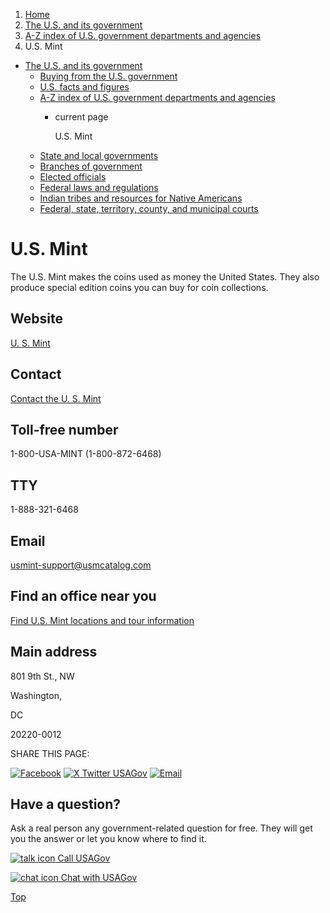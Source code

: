 1. [Home](/)
2. [The U.S. and its government](/about-the-us)
3. [A-Z index of U.S. government departments and agencies](/agency-index)
4. U.S. Mint

* [The U.S. and its government](/about-the-us)
  + [Buying from the U.S. government](/buy-from-government)
  + [U.S. facts and figures](/facts-figures)
  + [A-Z index of U.S. government departments and agencies](/agency-index)
    - current page

      U.S. Mint
  + [State and local governments](/state-local-governments)
  + [Branches of government](/branches-of-government)
  + [Elected officials](/elected-officials)
  + [Federal laws and regulations](/laws-and-regulations)
  + [Indian tribes and resources for Native Americans](/tribes)
  + [Federal, state, territory, county, and municipal courts](/courts)

U.S. Mint
=========

The U.S. Mint makes the coins used as money the United States. They also produce special edition coins you can buy for coin collections.

Website
-------

[U. S. Mint](https://www.usmint.gov)

Contact
-------

[Contact the U. S. Mint](https://catalog.usmint.gov/customer-service/contact-us.html)

Toll-free number
----------------

1-800-USA-MINT (1-800-872-6468)

TTY
---

1-888-321-6468

Email
-----

[usmint-support@usmcatalog.com](mailto:usmint-support@usmcatalog.com)

Find an office near you
-----------------------

[Find U.S. Mint locations and tour information](https://www.usmint.gov/about/mint-tours-facilities)

Main address
------------

801 9th St., NW
  

Washington,

DC

20220-0012

SHARE THIS PAGE:

[![Facebook](/themes/custom/usagov/images/social-media-icons/Facebook_Icon.svg)](https://www.facebook.com/sharer/sharer.php?u=https://www.usa.gov/agencies/u-s-mint&v=3)
[![X Twitter USAGov](/themes/custom/usagov/images/social-media-icons/X_Twitter_Icon.svg?version=2)](https://twitter.com/intent/tweet?source=webclient&text=https://www.usa.gov/agencies/u-s-mint)
[![Email](/themes/custom/usagov/images/social-media-icons/Email_Icon.svg?version=2)](mailto:?subject=https://www.usa.gov/agencies/u-s-mint)

Have a question?
----------------

Ask a real person any government-related question for free. They will get you the answer or let you know where to find it.

[![talk icon](/themes/custom/usagov/images/ICONS_talk.png)
Call USAGov](/phone)

[![chat icon](/themes/custom/usagov/images/ICONS_chat.png)
Chat with USAGov](/chat)

[Top](#main-content)